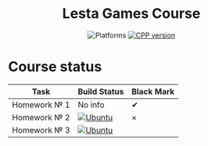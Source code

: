 <h1 align="center"> Lesta Games Course </h1>

<div align="center" style="text-align: center;">
  <div>
       <img src="https://img.shields.io/badge/platform-linux%20-informational?style=for-the-badge&amp;logo=appveyor" alt="Platforms">    
    <a href="https://en.cppreference.com/w/cpp/23">
      <img src="https://img.shields.io/badge/cpp-23-informational?style=for-the-badge&amp;logo=cplusplus" alt="CPP version">
    </a>
  </div>
</div>


# Course status

| Task         | Build Status                                                                                                                                                                                                           | Black Mark |
|--------------|------------------------------------------------------------------------------------------------------------------------------------------------------------------------------------------------------------------------|------------|
| Homework № 1 | No info                                                                                                                                                                                                                | ✔          |
| Homework № 2 | [![Ubuntu](https://img.shields.io/github/actions/workflow/status/kliperCO/lesta-course/ubuntu-build.yml?logo=ubuntu&style=for-the-badge)](https://github.com/kliperCO/lesta-course/actions/workflows/ubuntu-build.yml) | ×          |
| Homework № 3 | [![Ubuntu](https://img.shields.io/github/actions/workflow/status/kliperCO/lesta-course/ubuntu-build.yml?logo=ubuntu&style=for-the-badge)](https://github.com/kliperCO/lesta-course/actions/workflows/ubuntu-build.yml) |            |
                                                                                                                                                                                                                                                                                                                                                                    